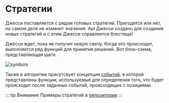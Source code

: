 # Стратегии

Джесси поставляется с рядом готовых стратегий. Пригодятся или нет, на самом деле не изменит значения. Api Джесси создано для создания новых стратегий и с этим Джесси справляется блестяще!

Джесси ждет, пока не получит новую свечу. Когда это происходит, выполняется ряд функций для принятия решений. Вот блок-схема, представляющая шаги:

![symbols](../../docs/imgs/strategy-diagram.png)

Также в алгоритме присутсвует концепция [событий](./events.html), в которой представлены функции, используемые для определения того, что будет происходит после заданных событий, происходящих с позициями.

::: tip Внимание
Примеры стратегий в [репозитории](https://github.com/jesse-ai/example-strategies)
:::